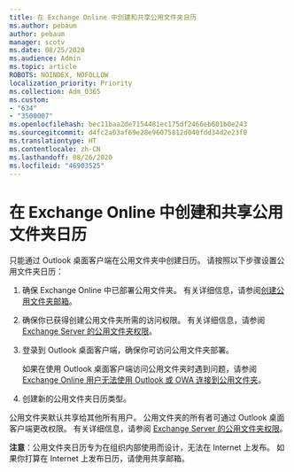 ```yaml
---
title: 在 Exchange Online 中创建和共享公用文件夹日历
ms.author: pebaum
author: pebaum
manager: scotv
ms.date: 08/25/2020
ms.audience: Admin
ms.topic: article
ROBOTS: NOINDEX, NOFOLLOW
localization_priority: Priority
ms.collection: Adm_O365
ms.custom:
- "634"
- "3500007"
ms.openlocfilehash: bec11baa2de7154481ec175df2466eb601b0e243
ms.sourcegitcommit: d4fc2a03af69e28e96075812d040fdd34d2e23f0
ms.translationtype: HT
ms.contentlocale: zh-CN
ms.lasthandoff: 08/26/2020
ms.locfileid: "46903525"
---
```

# <a name="create-and-share-public-folder-calendars-in-exchange-online"></a>在 Exchange Online 中创建和共享公用文件夹日历

只能通过 Outlook 桌面客户端在公用文件夹中创建日历。 请按照以下步骤设置公用文件夹日历：

1. 确保 Exchange Online 中已部署公用文件夹。 有关详细信息，请参阅[创建公用文件夹邮箱](https://docs.microsoft.com/exchange/collaboration-exo/public-folders/create-public-folder-mailbox)。 

2. 确保你已获得创建公用文件夹所需的访问权限。 有关详细信息，请参阅 [Exchange Server 的公用文件夹权限](https://support.microsoft.com/help/2573274/public-folder-permissions-for-exchange-server)。 
  
3. 登录到 Outlook 桌面客户端，确保你可访问公用文件夹部署。

    如果在使用 Outlook 桌面客户端访问公用文件夹时遇到问题，请参阅 [Exchange Online 用户无法使用 Outlook 或 OWA 连接到公用文件夹](https://aka.ms/pfcte)。

4. 创建新的公用文件夹日历类型。

公用文件夹默认共享给其他所有用户。 公用文件夹的所有者可通过 Outlook 桌面客户端更改权限。 有关详细信息，请参阅 [Exchange Server 的公用文件夹权限](https://support.microsoft.com/help/2573274/public-folder-permissions-for-exchange-server)。

**注意**：公用文件夹日历专为在组织内部使用而设计，无法在 Internet 上发布。 如果你打算在 Internet 上发布日历，请使用共享邮箱。